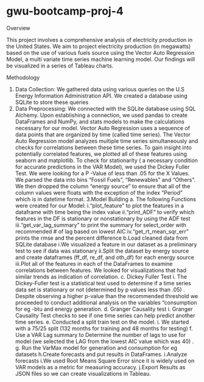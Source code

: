 # gwu-bootcamp-proj-4

Overview

This project involves a comprehensive analysis of electricity production in the United States. We aim to project electricity production (in megawatts) based on the use of various fuels source using the Vector Auto Regression Model, a multi variate time series machine learning model. Our findings will be visualized in a series of Tableau charts.

Methodology
1. Data Collection: We gathered data using various queries on the U.S Energy Information Administration API. We created a database using SQLite to store these queries
2. Data Preprocessing: We connected with the SQLite database using SQL Alchemy. Upon establishing a connection, we used pandas to create DataFrames and NumPy, and stats models to make the calculations necessary for our model. Vector Auto Regression uses a sequence of data points that are organized by time (called time series). The Vector Auto Regression model analyzes multiple time series simultaneously and checks for correlations between these time series. To gain insight into potentially correlated features, we plotted all of these features using seaborn and matplotlib. To check for stationarity ( a necessary condition for accurate predictions in the VAR Model), we used the Dickey Fuller Test. We were looking for a P -Value of less than .05 for the X Values. We parsed the data into bins “Fossil Fuels”, “Renewables” and “Others”. We then dropped the column “energy source” to ensure that all of the column values were floats with the exception of the index “Period” which is in datetime format.
3.Model Building
	a. The following Functions were created for our Model:
		i.“plot_feature” to plot the features in a dataframe with time being the index value
		ii.“print_ADF” to verify which features in the DF is stationary or nonstationary by using the ADF test
		iii.“get_var_lag_summary” to print the summary for select_order with recommended # of lag based on lowest AIC
		iv.“get_rt_mean_sqr_err” prints the  rmse and the percent difference
	b.Load cleaned data from SQLite database
		i.We visualized a feature in our dataset as a preliminary test to see if data was stationary
		ii.Split the dataset by energy source and create dataframes (ff_df, re_df, and oth_df) for each energy source
		iii.Plot all of the features in each of the DataFrames to examine correlations between features. We looked for visualizations that had 			similar trends as indication  of correlation.
	c. Dickey Fuller Test
		i. The Dickey-Fuller test is a statistical test used to determine if a time series data set is stationary or not (determined by p values 		less than .05) . Despite observing a higher p-value than the recommended threshold we proceeded to conduct additional analysis on the 			variables “consumption for eg -btu and energy generation.
	d. Granger Causality test
		i. Granger Causality Test checks to see if one time series can help predict another time series. 
	e. Conducted a split train test on the model.
		i. We started with a 75/25 split (132 months for training and 48 months for testing)
	f. Use a VAR Lag summary to Determine the number of lags to use for model (we selected the LAG from the lowest AIC value which was 40) .
	g. Run the VarMax model for generation and consumption for eg datasets
	h.Create forecasts and put results in DataFrames.
	i.Analyze forecasts
		i.We used Root Means Square Error since it is widely used on VAR models as a metric for measuring accuracy.
	j.Export Results as JSON files so we can create visualizations in Tableau.

